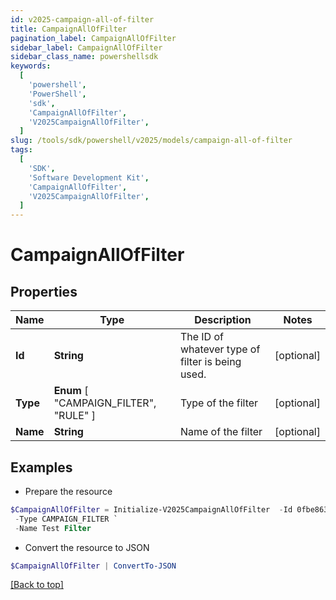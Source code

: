 ```yaml
---
id: v2025-campaign-all-of-filter
title: CampaignAllOfFilter
pagination_label: CampaignAllOfFilter
sidebar_label: CampaignAllOfFilter
sidebar_class_name: powershellsdk
keywords:
  [
    'powershell',
    'PowerShell',
    'sdk',
    'CampaignAllOfFilter',
    'V2025CampaignAllOfFilter',
  ]
slug: /tools/sdk/powershell/v2025/models/campaign-all-of-filter
tags:
  [
    'SDK',
    'Software Development Kit',
    'CampaignAllOfFilter',
    'V2025CampaignAllOfFilter',
  ]
---
```


# CampaignAllOfFilter

## Properties

| Name | Type | Description | Notes |
| --- | --- | --- | --- |
| **Id** | **String** | The ID of whatever type of filter is being used. | [optional] |
| **Type** | **Enum** [ "CAMPAIGN_FILTER", "RULE" ] | Type of the filter | [optional] |
| **Name** | **String** | Name of the filter | [optional] |

## Examples

- Prepare the resource

```powershell
$CampaignAllOfFilter = Initialize-V2025CampaignAllOfFilter  -Id 0fbe863c063c4c88a35fd7f17e8a3df5 `
 -Type CAMPAIGN_FILTER `
 -Name Test Filter
```

- Convert the resource to JSON

```powershell
$CampaignAllOfFilter | ConvertTo-JSON
```

[[Back to top]](#)
